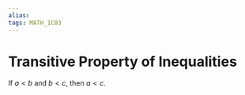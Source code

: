 ```yaml
---
alias:
tags: MATH_1C03
---
```

# Transitive Property of Inequalities
If $a<b$ and $b<c$, then $a<c$. 